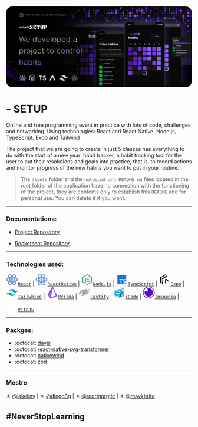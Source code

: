 ![NLW Setup event banner](./assets/nlwsetup2023-banner.svg)

# <nlw/> - SETUP

Online and free programming event in practice with lots of code, challenges and networking. Using technologies: React and React Native, Node.js, TypeScript, Expo and Tailwind

The project that we are going to create in just 5 classes has everything to do with the start of a new year: habit tracker, a habit tracking tool for the user to put their resolutions and goals into practice, that is, to record actions and monitor progress of the new habits you want to put in your routine.

> The `assets` folder and the `notes.md and README.md` files located in the root folder of the application have no connection with the functioning of the project, they are contents only to establish this `README` and for personal use. You can delete it if you want.

---

### Documentations:

- [Project Repository]()
* [Rocketseat Repository](https://github.com/rocketseat-education/nlw-setup-ignite)

---

### Technologies used:

[![React Icons](assets/iReact.svg)`React`](https://github.com/facebook/react/) | [![React Icons](assets/iReact.svg)`ReactNative`](https://github.com/facebook/react-native) | [![Node.js Icons](assets/iNodejs.svg)`Node.js`](https://github.com/nodejs/node) | [![Typescript Icons](assets/iTypescript.svg)`TypeScript`](https://github.com/microsoft/TypeScript) | [![Expo Icons](assets/iExpo.svg)`Expo`](https://github.com/expo/expo) | [![Tailwhind Icons](assets/iTailwind.svg)`Tailwhind`](https://github.com/tailwindlabs/tailwindcss) | [![Prisma Icons](assets/iPrisma.svg)`Prisma`](https://github.com/prisma) | [![Fastify Icons](assets/iFastify.svg)`Fastify`](https://github.com/fastify/fastify) | [![Xcode Icons](assets/iXcode.svg)`XCode`](https://developer.apple.com/xcode/) | [![Insomnia Icons](assets/iInsomnia.svg)`Insomnia`](https://github.com/Kong/insomnia) | [![ViteJS Icons](assets/vitejs.svg)`ViteJS`](https://github.com/vitejs/vite)

---

### Packges:
- :octocat:	[dayjs](https://github.com/iamkun/dayjs/)
- :octocat:	[react-native-svg-transformer](https://github.com/kristerkari/react-native-svg-transformer)
- :octocat:	[nativewind](https://github.com/marklawlor/nativewind)
- :octocat:	[zod](https://github.com/colinhacks/zod)

---

### Mestre

:eight_pointed_black_star: [@jakeliny](https://github.com/jakeliny) | :eight_pointed_black_star: [@diego3g](https://github.com/diego3g) | :eight_pointed_black_star: [@rodrigorgtic](https://github.com/rodrigorgtic) | :eight_pointed_black_star: [@maykbrito](https://github.com/maykbrito)

## #NeverStopLearning